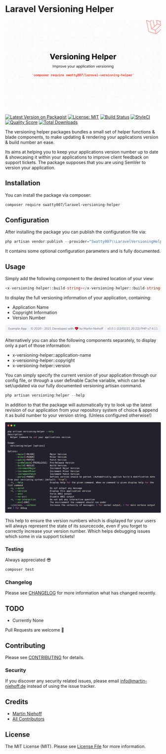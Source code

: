 # Laravel Versioning Helper

![Package Banner](./docs/banner.png "Package Banner")

[![Latest Version on Packagist](https://img.shields.io/packagist/v/swatty007/laravel-versioning-helper.svg?style=flat-square)](https://packagist.org/packages/swatty007/laravel-versioning-helper)
[![License: MIT](https://img.shields.io/badge/license-MIT-brightgreen.svg?style=flat-square)](https://opensource.org/licenses/MIT)
[![Build Status](https://www.travis-ci.com/swatty007/laravel-versioning-helper.svg?branch=main)](https://www.travis-ci.com/swatty007/laravel-versioning-helper)
[![StyleCI](https://github.styleci.io/repos/340988427/shield?branch=main)](https://github.styleci.io/repos/340988427?branch=main)
[![Quality Score](https://img.shields.io/scrutinizer/g/swatty007/laravel-versioning-helper.svg?style=flat-square)](https://scrutinizer-ci.com/g/swatty007/laravel-versioning-helper)
[![Total Downloads](https://img.shields.io/packagist/dt/swatty007/laravel-versioning-helper.svg?style=flat-square)](https://packagist.org/packages/swatty007/laravel-versioning-helper)

The versioning helper packages bundles a small set of helper functions & blade components,
to make updating & rendering your applications version & build number an ease.

Its aims at helping you to keep your applications version number up to date
& showcasing it within your applications to improve client feedback on support tickets.
The package supposes that you are using SemVer to version your application.

## Installation

You can install the package via composer:

```bash
composer require swatty007/laravel-versioning-helper
```

## Configuration
After installing the package you can publish the configuration file via:
```php
php artisan vendor:publish --provider="Swatty007\\LaravelVersioningHelper\\LaravelVersioningHelperServiceProvider"
```
It contains some optional configuration parameters and is fully documented.

## Usage
Simply add the following component to the desired location of your view:
```php
<x-versioning-helper::build-string></x-versioning-helper::build-string>
```
to display the full versioning information of your application, containing:
- Application Name
- Copyright Information
- Version Number

 ![Package Banner](./docs/blade-view.png "Package Banner")
  
Alternatively you can also the following components separately, to display only a part of those information:
- x-versioning-helper::application-name
- x-versioning-helper::copyright
- x-versioning-helper::version

You can simply specify the current version of your application through our config file,
or through a user definable Cache variable, which can be set/updated via our fully documented versioning artisan command.
```php
php artisan versioning:helper --help
```

In addition to that the package will automatically try to look up the latest revision of our application
from your repository system of choice & append it as build number to your version string. (Unless configured otherwise!)

![Package Banner](./docs/artisan-command.png "Package Banner")

This help to ensure the version numbers which is displayed for your users will always represent the state of its
sourcecode, even if you forget to correctly increase your version number. Which helps debugging issues which some in via support tickets!

### Testing
Always appreciated 😎
``` bash
composer test
```

### Changelog

Please see [CHANGELOG](CHANGELOG.md) for more information what has changed recently.

## TODO

- Currently None

Pull Requests are welcome :monocle_face:

## Contributing

Please see [CONTRIBUTING](CONTRIBUTING.md) for details.

### Security

If you discover any security related issues, please email info@martin-niehoff.de instead of using the issue tracker.

## Credits

- [Martin Niehoff](https://github.com/swatty007)
- [All Contributors](../../contributors)

## License

The MIT License (MIT). Please see [License File](LICENSE.md) for more information.
